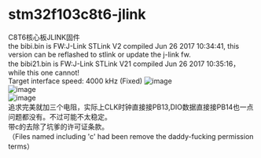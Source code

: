# stm32f103c8t6-jlink
C8T6核心板JLINK固件<br>
the bibi.bin is   FW:J-Link STLink V2 compiled Jun 26 2017 10:34:41,  this version can be reflashed to stlink or update the j-link fw.<br>
the bibi21.bin is FW:J-Link STLink V21 compiled Jun 26 2017 10:35:16，while this one cannot!<br>
Target interface speed: 4000 kHz (Fixed)
![image](https://github.com/e0r/stm32f103c8t6-jlink/blob/master/pic/jlink2.JPG)<br>
![image](https://github.com/e0r/stm32f103c8t6-jlink/blob/master/pic/link.JPG)<br>
![image](https://github.com/e0r/stm32f103c8t6-jlink/blob/master/pic/jlink21.JPG)<br>
追求完美就加三个电阻，实际上CLK时钟直接接PB13,DIO数据直接接PB14也一点问题都没有。不过可能不太稳定。<br>
带c的去除了坑爹的许可证条款。<br>
（Files named including 'c' had been remove the daddy-fucking permission terms）<br>
